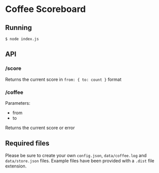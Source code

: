 # Coffee Scoreboard

## Running

    $ node index.js

## API

### /score

Returns the current score in `from: { to: count }` format

### /coffee

Parameters:
* from
* to

Returns the current score or error

## Required files

Please be sure to create your own `config.json`, `data/coffee.log` and `data/store.json` files. Example files have been provided with a `.dist` file extension.
